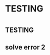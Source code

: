 <p align="center>
  <img src="wut.png" alt="img">
</p>
<h1>TESTING<h1>

<h2>TESTING<h2>
solve error 2
